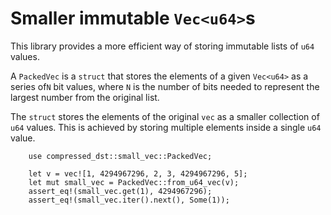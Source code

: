 # Smaller immutable `Vec<u64>`s
This library provides a more efficient way of storing immutable
lists of `u64` values.

A `PackedVec` is a `struct` that stores the elements of a given `Vec<u64>` as
a series of`N` bit values, where `N` is the number of bits needed to represent
the largest number from the original list.

The `struct` stores the elements of the original `vec` as a smaller collection
of `u64` values. This is achieved by storing multiple elements inside a single
`u64` value.

```
    use compressed_dst::small_vec::PackedVec;

    let v = vec![1, 4294967296, 2, 3, 4294967296, 5];
    let mut small_vec = PackedVec::from_u64_vec(v);
    assert_eq!(small_vec.get(1), 4294967296);
    assert_eq!(small_vec.iter().next(), Some(1));
```
